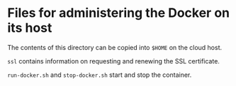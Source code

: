 # Files for administering the Docker on its host

The contents of this directory can be copied into `$HOME` on the cloud host.

`ssl` contains information on requesting and renewing the SSL certificate.

`run-docker.sh` and `stop-docker.sh` start and stop the container.
